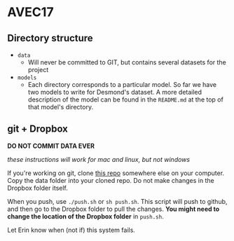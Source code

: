 # AVEC17

## Directory structure

* `data`
	- Will never be committed to GIT, but contains several datasets for the project
* `models`
	- Each directory corresponds to a particular model. So far we have two models to write for Desmond's dataset. A more detailed description of the model can be found in the `README.md` at the top of that model's directory.

## git + Dropbox

**DO NOT COMMIT DATA EVER**

*these instructions will work for mac and linux, but not windows*

If you're working on git, clone [this repo](https://github.com/erindb/AVEC17) somewhere else on your computer. Copy the data folder into your cloned repo. Do not make changes in the Dropbox folder itself.

When you push, use `./push.sh` or `sh push.sh`. This script will push to github, and then go to the Dropbox folder to pull the changes. **You might need to change the location of the Dropbox folder** in `push.sh`.

Let Erin know when (not if) this system fails.
